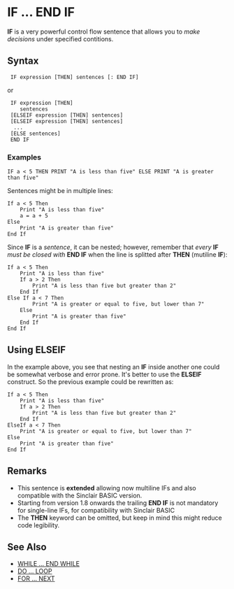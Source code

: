 # IF ... END IF

**IF** is a very powerful control flow sentence that allows you to _make decisions_ under specified contitions.

## Syntax
```
 IF expression [THEN] sentences [: END IF]

```
or 

```
 IF expression [THEN]
    sentences
 [ELSEIF expression [THEN] sentences]
 [ELSEIF expression [THEN] sentences]
  ...
 [ELSE sentences]
 END IF

```
### Examples
```
IF a < 5 THEN PRINT "A is less than five" ELSE PRINT "A is greater than five"
```


Sentences might be in multiple lines:

```
If a < 5 Then
    Print "A is less than five"
    a = a + 5 
Else
    Print "A is greater than five"
End If
```


Since **IF** is a _sentence_, it can be nested; however, remember that _every_ **IF** _must be closed with_ **END IF** when the line is splitted after **THEN** (mutiline **IF**):
```
If a < 5 Then
    Print "A is less than five"
    If a > 2 Then
        Print "A is less than five but greater than 2"
    End If
Else If a < 7 Then
        Print "A is greater or equal to five, but lower than 7"
    Else
        Print "A is greater than five"
    End If
End If
```


## Using ELSEIF
In the example above, you see that nesting an **IF** inside another one could be somewhat verbose and error prone. It's better to use 
the **ELSEIF** construct. So the previous example could be rewritten as:

```
If a < 5 Then
    Print "A is less than five"
    If a > 2 Then
        Print "A is less than five but greater than 2"
    End If
ElseIf a < 7 Then
    Print "A is greater or equal to five, but lower than 7"
Else
    Print "A is greater than five"
End If
```


## Remarks
* This sentence is **extended** allowing now multiline IFs and also compatible with the Sinclair BASIC version.
* Starting from version 1.8 onwards the trailing **END IF** is not mandatory for single-line IFs, for compatibility with Sinclair BASIC
* The **THEN** keyword can be omitted, but keep in mind this might reduce code legibility.

## See Also
* [WHILE ... END WHILE](while.md)
* [DO ... LOOP](do.md)
* [FOR ... NEXT](for.md)

